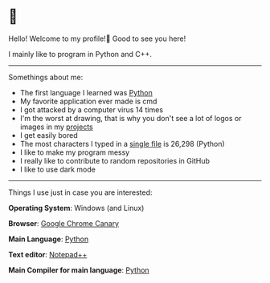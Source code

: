 # 👋

Hello! Welcome to my profile!🎉 Good to see you here!

I mainly like to program in Python and C++.

---

Somethings about me:
  - The first language I learned was [Python](https://python.org)
  - My favorite application ever made is cmd
  - I got attacked by a computer virus 14 times
  - I'm the worst at drawing, that is why you don't see a lot of logos or images in my [projects](https://github.com/Totoro700?tab=repositories)
  - I get easily bored
  - The most characters I typed in a [single file](https://github.com/Totoro700/PyTerm/blob/master/src/__main__.py) is 26,298 (Python)
  - I like to make my program messy
  - I really like to contribute to random repositories in GitHub
  - I like to use dark mode

---

Things I use just in case you are interested:

**Operating System**: Windows (and Linux)

**Browser**: [Google Chrome Canary](https://google.com/chrome/canary)

**Main Language**: [Python](https://python.org)

**Text editor**: [Notepad++](https://notepad-plus-plus.org)

**Main Compiler for main language**: [Python](https://python.org/downloads)
